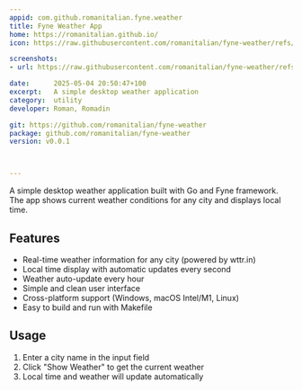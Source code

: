 ```yaml
---
appid: com.github.romanitalian.fyne.weather
title: Fyne Weather App
home: https://romanitalian.github.io/
icon: https://raw.githubusercontent.com/romanitalian/fyne-weather/refs/heads/main/Icon.png

screenshots:
- url: https://raw.githubusercontent.com/romanitalian/fyne-weather/refs/heads/main/docs/screenshots/example-1.png

date:      2025-05-04 20:50:47+100
excerpt:   A simple desktop weather application 
category:  utility
developer: Roman, Romadin

git: https://github.com/romanitalian/fyne-weather
package: github.com/romanitalian/fyne-weather
version: v0.0.1



---
```


A simple desktop weather application built with Go and Fyne framework. The app shows current weather conditions for any city and displays local time.

## Features
- Real-time weather information for any city (powered by wttr.in)
- Local time display with automatic updates every second
- Weather auto-update every hour
- Simple and clean user interface
- Cross-platform support (Windows, macOS Intel/M1, Linux)
- Easy to build and run with Makefile

## Usage
1. Enter a city name in the input field
2. Click &#34;Show Weather&#34; to get the current weather
3. Local time and weather will update automatically
